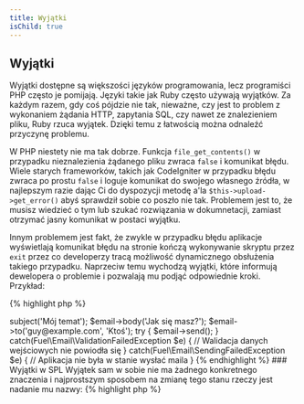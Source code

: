 ```yaml
---
title: Wyjątki
isChild: true
---
```


## Wyjątki

Wyjątki dostępne są większości języków programowania, lecz programiści PHP często je pomijają. Języki takie jak Ruby
często używają wyjątków. Za każdym razem, gdy coś pójdzie nie tak, nieważne, czy jest to problem z wykonaniem żądania
HTTP, zapytania SQL, czy nawet ze znalezieniem pliku, Ruby rzuca wyjątek. Dzięki temu z łatwością można odnaleźć
przyczynę problemu.

W PHP niestety nie ma tak dobrze. Funkcja `file_get_contents()` w przypadku nieznalezienia żądanego pliku zwraca
`false` i komunikat błędu. Wiele starych frameworków, takich jak CodeIgniter w przypadku błędu zwraca po prostu `false`
i loguje komunikat do swojego własnego źródła, w najlepszym razie dając Ci do dyspozycji metodę a'la
`$this->upload->get_error()` abyś sprawdził sobie co poszło nie tak. Problemem jest to, że musisz wiedzieć o tym lub
szukać rozwiązania w dokumnetacji, zamiast otrzymać jasny komunikat w postaci wyjątku.

Innym problemem jest fakt, że zwykle w przypadku błędu aplikacje wyświetlają komunikat błędu na stronie kończą
wykonywanie skryptu przez `exit` przez co developerzy tracą możliwość dynamicznego obsłużenia takiego przypadku.
Naprzeciw temu wychodzą wyjątki, które informują dewelopera o problemie i pozwalają mu podjąć odpowiednie kroki.
Przykład:

{% highlight php %}
<?php
$email = new Fuel\Email;
$email->subject('Mój temat');
$email->body('Jak się masz?');
$email->to('guy@example.com', 'Ktoś');

try
{
    $email->send();
}
catch(Fuel\Email\ValidationFailedException $e)
{
    // Walidacja danych wejściowych nie powiodła się
}
catch(Fuel\Email\SendingFailedException $e)
{
    // Aplikacja nie była w stanie wysłać maila
}
{% endhighlight %}

### Wyjątki w SPL

Wyjątek sam w sobie nie ma żadnego konkretnego znaczenia i najprostszym sposobem na zmianę tego stanu rzeczy jest
nadanie mu nazwy:

{% highlight php %}
<?php
class ValidationException extends Exception {}
{% endhighlight %}

To pozwala na dodanie kilku bloków `catch` i obsługę różnych wyjątków w odmienny sposób. [Biblioteka SPL][splext]
dostarcza kilka typów wyjątków, których możesz używać w swojej aplikacji. Jest to między innymi wyjątek
`BadFunctionCallException` wyrzucany w przypadku wywołania złej funkcji, czy `InvalidArgumentException`, którego możesz
użyć w przypadku przekaaznia nieprawidłowego argumentu do funkcji czy metody. Pełną listę wyjątków, które dostarcza SPL
znajdziesz w manualu.

* [Artykuł na temat wyjątków w manualu][exceptions]
* [Lista wyjątków w bibliotece SPL][splexe]
* [Zagnieżdżanie wyjątków w PHP][nesting-exceptions-in-php]
* [Artykuł na temat dobrych praktyk dotyczących wyjatków w PHP 5.3][exception-best-practices53]

[exceptions]: http://php.net/manual/pl/language.exceptions.php
[splexe]: http://php.net/manual/pl/spl.exceptions.php
[splext]: /#standard_php_library
[exception-best-practices53]: http://ralphschindler.com/2010/09/15/exception-best-practices-in-php-5-3
[nesting-exceptions-in-php]: http://www.brandonsavage.net/exceptional-php-nesting-exceptions-in-php/
